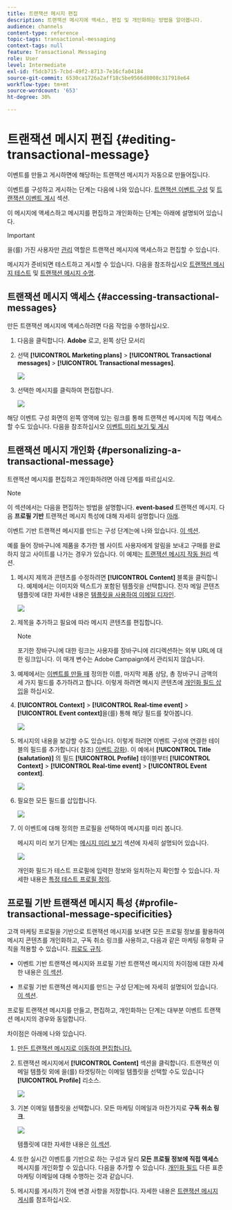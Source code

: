 ```yaml
---
title: 트랜잭션 메시지 편집
description: 트랜잭션 메시지에 액세스, 편집 및 개인화하는 방법을 알아봅니다.
audience: channels
content-type: reference
topic-tags: transactional-messaging
context-tags: null
feature: Transactional Messaging
role: User
level: Intermediate
exl-id: f5dcb715-7cbd-49f2-8713-7e16cfa04184
source-git-commit: 6530ca1726a2aff18c5be9566d8008c317918e64
workflow-type: tm+mt
source-wordcount: '653'
ht-degree: 30%

---
```


# 트랜잭션 메시지 편집 {#editing-transactional-message}

이벤트를 만들고 게시하면<!--(the cart abandonment example as explained in [this section](../../channels/using/getting-started-with-transactional-msg.md#transactional-messaging-operating-principle))-->에 해당하는 트랜잭션 메시지가 자동으로 만들어집니다.

이벤트를 구성하고 게시하는 단계는 다음에 나와 있습니다. [트랜잭션 이벤트 구성](../../channels/using/configuring-transactional-event.md) 및 [트랜잭션 이벤트 게시](../../channels/using/publishing-transactional-event.md) 섹션.

이 메시지에 액세스하고 메시지를 편집하고 개인화하는 단계는 아래에 설명되어 있습니다.

>[!IMPORTANT]
>
>을(를) 가진 사용자만 [관리](../../administration/using/users-management.md#functional-administrators) 역할은 트랜잭션 메시지에 액세스하고 편집할 수 있습니다.

메시지가 준비되면 테스트하고 게시할 수 있습니다. 다음을 참조하십시오 [트랜잭션 메시지 테스트](../../channels/using/testing-transactional-message.md) 및 [트랜잭션 메시지 수명](../../channels/using/publishing-transactional-message.md).

## 트랜잭션 메시지 액세스 {#accessing-transactional-messages}

만든 트랜잭션 메시지에 액세스하려면 다음 작업을 수행하십시오.

1. 다음을 클릭합니다. **Adobe** 로고, 왼쪽 상단 모서리
1. 선택 **[!UICONTROL Marketing plans]** > **[!UICONTROL Transactional messages]** > **[!UICONTROL Transactional messages]**.

   ![](assets/message-center_4.png)

1. 선택한 메시지를 클릭하여 편집합니다.

   ![](assets/message-center_message-board.png)

해당 이벤트 구성 화면의 왼쪽 영역에 있는 링크를 통해 트랜잭션 메시지에 직접 액세스할 수도 있습니다. 다음을 참조하십시오 [이벤트 미리 보기 및 게시](../../channels/using/publishing-transactional-event.md#previewing-and-publishing-the-event)

## 트랜잭션 메시지 개인화 {#personalizing-a-transactional-message}

트랜잭션 메시지를 편집하고 개인화하려면 아래 단계를 따르십시오.

>[!NOTE]
>
>이 섹션에서는 다음을 편집하는 방법을 설명합니다. **event-based** 트랜잭션 메시지. 다음 **프로필 기반** 트랜잭션 메시지 특성에 대해 자세히 설명합니다 [아래](#profile-transactional-message-specificities).
>
>이벤트 기반 트랜잭션 메시지를 만드는 구성 단계는에 나와 있습니다. [이 섹션](../../channels/using/configuring-transactional-event.md#event-based-transactional-messages).

예를 들어 장바구니에 제품을 추가한 웹 사이트 사용자에게 알림을 보내고 구매를 완료하지 않고 사이트를 나가는 경우가 있습니다. 이 예제는 [트랜잭션 메시지 작동 원리](../../channels/using/getting-started-with-transactional-msg.md#transactional-messaging-operating-principle) 섹션.

1. 메시지 제목과 콘텐츠를 수정하려면 **[!UICONTROL Content]** 블록을 클릭합니다. 예제에서는 이미지와 텍스트가 포함된 템플릿을 선택합니다. 전자 메일 콘텐츠 템플릿에 대한 자세한 내용은 [템플릿을 사용하여 이메일 디자인](../../designing/using/using-reusable-content.md#designing-templates).

   ![](assets/message-center_6.png)

1. 제목을 추가하고 필요에 따라 메시지 콘텐츠를 편집합니다.

   >[!NOTE]
   >
   >포기한 장바구니에 대한 링크는 사용자를 장바구니에 리디렉션하는 외부 URL에 대한 링크입니다. 이 매개 변수는 Adobe Campaign에서 관리되지 않습니다.

1. 예제에서는 [이벤트를 만들 때](../../channels/using/configuring-transactional-event.md) 정의한 이름, 마지막 제품 상담, 총 장바구니 금액의 세 가지 필드를 추가하려고 합니다. 이렇게 하려면 메시지 콘텐츠에 [개인화 필드 삽입](../../designing/using/personalization.md#inserting-a-personalization-field)을 하십시오.

1. **[!UICONTROL Context]** > **[!UICONTROL Real-time event]** > **[!UICONTROL Event context]**&#x200B;을(를) 통해 해당 필드를 찾아봅니다.

   ![](assets/message-center_7.png)

1. 메시지의 내용을 보강할 수도 있습니다. 이렇게 하려면 이벤트 구성에 연결한 테이블의 필드를 추가합니다( 참조) [이벤트 강화](../../channels/using/configuring-transactional-event.md#enriching-the-transactional-message-content)). 이 예에서 **[!UICONTROL Title (salutation)]** 의 필드 **[!UICONTROL Profile]** 테이블부터 **[!UICONTROL Context]** > **[!UICONTROL Real-time event]** > **[!UICONTROL Event context]**.

   ![](assets/message-center_7-enrichment.png)

1. 필요한 모든 필드를 삽입합니다.

   ![](assets/message-center_8.png)

1. 이 이벤트에 대해 정의한 프로필을 선택하여 메시지를 미리 봅니다.

   메시지 미리 보기 단계는 [메시지 미리 보기](../../sending/using/previewing-messages.md) 섹션에 자세히 설명되어 있습니다.

   ![](assets/message-center_9.png)

   개인화 필드가 테스트 프로필에 입력한 정보와 일치하는지 확인할 수 있습니다. 자세한 내용은 [특정 테스트 프로필 정의](../../channels/using/testing-transactional-message.md#defining-specific-test-profile).

<!--## Using product listings in a transactional message {#using-product-listings-in-a-transactional-message}

When editing the content of a transactional email, you can create product listings referencing one or more data collections. For example, in a cart abandonment email, you can include a list of all products that were in the users' carts when they left your website, with an image, the price, and a link to each product.

>[!IMPORTANT]
>
>Product listings are only available for the email channel, when editing transactional email content through the [Email Designer](../../designing/using/designing-content-in-adobe-campaign.md#email-designer-interface) interface.

To add a list of abandoned products in a transactional message, follow the steps below.

You can also watch [this set of videos](https://experienceleague.adobe.com/docs/campaign-standard-learn/tutorials/designing-content/product-listings-in-transactional-email.html#configure-product-listings-in-transactional-emails) explaining the steps that are required to configure product listings in a transactional email.

>[!NOTE]
>
>Adobe Campaign does not support nested product listings, meaning that you cannot include a product listing inside another one.

### Defining a product listing {#defining-a-product-listing}

Before being able to use a product listing in a transactional message, you need to define at the event level the list of products and the fields for each product of the list you want to display. For more on this, see [Defining data collections](../../channels/using/configuring-transactional-event.md#defining-data-collections).

1. In the transactional message, click the **[!UICONTROL Content]** block to modify the email content.
1. Drag and drop a structure component to the workspace. For more on this, see [Defining the email structure](../../designing/using/designing-from-scratch.md#defining-the-email-structure).

   For example, select a one-column structure component and add a text component, an image component and a button component. For more on this, see [Using content components](../../designing/using/designing-from-scratch.md#about-content-components).

1. Select the structure component you just created and click the **[!UICONTROL Enable product listing]** icon from the contextual toolbar.

   ![](assets/message-center_loop_create.png)

   The structure component is highlighted with an orange frame and the **[!UICONTROL Product listing]** settings are displayed in the left palette.

   ![](assets/message-center_loop_palette.png)

1. Select how the elements of the collection will be displayed:

    * **[!UICONTROL Row]**: horizontally, meaning each element on one row under the other.
    * **[!UICONTROL Column]**: vertically, meaning each element next to the other on the same row.

   >[!NOTE]
   >
   >The **[!UICONTROL Column]** option is only available when using a multicolumn structure component ( **[!UICONTROL 2:2 column]**, **[!UICONTROL 3:3 column]** and **[!UICONTROL 4:4 column]** ). When editing the product listing, only fill in the first column: the other columns will not be taken into account. For more on selecting structure components, see [Defining the email structure](../../designing/using/designing-from-scratch.md#defining-the-email-structure).

1. Select the data collection you created when configuring the event related to the transactional message. You can find it under the **[!UICONTROL Context]** > **[!UICONTROL Real-time event]** > **[!UICONTROL Event context]** node.

   ![](assets/message-center_loop_selection.png)

   For more on configuring the event, see [Defining data collections](../../channels/using/configuring-transactional-event.md#defining-data-collections).

1. Use the **[!UICONTROL First item]** drop-down list to select which element will start the list displayed in the email.

   For example, if you select 2, the first item of the collection will not be displayed in the email. The product listing will start on the second item.

1. Select the maximum number of items to display in the list.

   >[!NOTE]
   >
   >If you want the elements of your list to be displayed vertically ( **[!UICONTROL Column]** ), the maximum number of items is limited according to the selected structure component (2, 3 or 4 columns). For more on selecting structure components, see [Editing the email structure](../../designing/using/designing-from-scratch.md#defining-the-email-structure).

### Populating the product listing {#populating-the-product-listing}

To display a list of products coming from the event linked to the transactional email, follow the steps below.

For more on creating a collection and related fields when configuring the event, see [Defining data collections](../../channels/using/configuring-transactional-event.md#defining-data-collections).

1. Select the image component you inserted, select **[!UICONTROL Enable personalization]** and click the pencil in the Settings pane.

   ![](assets/message-center_loop_image.png)

1. Select **[!UICONTROL Add personalization field]** in the **[!UICONTROL Image source URL]** window that opens.

   From the **[!UICONTROL Context]** > **[!UICONTROL Real-time event]** > **[!UICONTROL Event context]** node, open the node corresponding to the collection that you created (here **[!UICONTROL Product list]** ) and select the image field that you defined (here **[!UICONTROL Product image]** ). Click **[!UICONTROL Save]**.

   ![](assets/message-center_loop_product-image.png)

   The personalization field that you selected is now displayed in the Settings pane.

1. At the desired position, select **[!UICONTROL Insert personalization field]** from the contextual toolbar.

   ![](assets/message-center_loop_product.png)

1. From the **[!UICONTROL Context]** > **[!UICONTROL Real-time event]** > **[!UICONTROL Event context]** node, open the node corresponding to the collection that you created (here **[!UICONTROL Product list]** ) and select the field that you created (here **[!UICONTROL Product name]** ). Click **[!UICONTROL Confirm]**.

   ![](assets/message-center_loop_product_node.png)

   The personalization field that you selected is now displayed at the desired position in the email content.

1. Proceed similarly to insert the price.
1. Select some text and select **[!UICONTROL Insert link]** from the contextual toolbar.

   ![](assets/message-center_loop_link_insert.png)

1. Select **[!UICONTROL Add personalization field]** in the **[!UICONTROL Insert link]** window that opens.

   From the **[!UICONTROL Context]** > **[!UICONTROL Real-time event]** > **[!UICONTROL Event context]** node, open the node corresponding to the collection that you created (here **[!UICONTROL Product list]** ) and select the URL field that you created (here **[!UICONTROL Product URL]** ). Click **[!UICONTROL Save]**.

   >[!IMPORTANT]
   >
   >For security reasons, make sure you insert the personalization field inside a link starting with a proper static domain name.

   ![](assets/message-center_loop_link_select.png)

   The personalization field that you selected is now displayed in the Settings pane.

1. Select the structure component on which the product listing is applied and select **[!UICONTROL Show fallback]** to define a default content.

   ![](assets/message-center_loop_fallback_show.png)

1. Drag one or more content components and edit them as needed.

   ![](assets/message-center_loop_fallback.png)

   The fallback content will be displayed if the collection is empty when the event is triggered, for example if a customer has nothing in his cart.

1. From the Settings pane, edit the styles for the product listing. For more on this, see [Managing email styles](../../designing/using/styles.md).
1. Preview the email using a test profile linked to the relevant transactional event and for which you defined collection data. For example, add the following information in the **[!UICONTROL Event data]** section for the test profile you want to use:

   ![](assets/message-center_loop_test-profile_payload.png)

   For more on defining a test profile in a transactional message, see [this section](../../channels/using/testing-transactional-message.md#defining-specific-test-profile).-->

## 프로필 기반 트랜잭션 메시지 특성 {#profile-transactional-message-specificities}

고객 마케팅 프로필을 기반으로 트랜잭션 메시지를 보내면 모든 프로필 정보를 활용하여 메시지 콘텐츠를 개인화하고, 구독 취소 링크를 사용하고, 다음과 같은 마케팅 유형화 규칙을 적용할 수 있습니다. [피로도 규칙](../../sending/using/fatigue-rules.md).

* 이벤트 기반 트랜잭션 메시지와 프로필 기반 트랜잭션 메시지의 차이점에 대한 자세한 내용은 [이 섹션](../../channels/using/getting-started-with-transactional-msg.md#transactional-message-types).

* 프로필 기반 트랜잭션 메시지를 만드는 구성 단계는에 자세히 설명되어 있습니다. [이 섹션](../../channels/using/configuring-transactional-event.md#profile-based-transactional-messages).

프로필 트랜잭션 메시지를 만들고, 편집하고, 개인화하는 단계는 대부분 이벤트 트랜잭션 메시지의 경우와 동일합니다.

차이점은 아래에 나와 있습니다.

1. [만든 트랜잭션 메시지로 이동하여 편집합니다.](#accessing-transactional-messages)
1. 트랜잭션 메시지에서 **[!UICONTROL Content]** 섹션을 클릭합니다. 트랜잭션 이메일 템플릿 외에 을(를) 타겟팅하는 이메일 템플릿을 선택할 수도 있습니다 **[!UICONTROL Profile]** 리소스.

   ![](assets/message-center_marketing_templates.png)

1. 기본 이메일 템플릿을 선택합니다. 모든 마케팅 이메일과 마찬가지로 **구독 취소 링크**.

   ![](assets/message-center_marketing_perso_unsubscription.png)

   템플릿에 대한 자세한 내용은 [이 섹션](../../designing/using/using-reusable-content.md#content-templates).

1. 또한 실시간 이벤트를 기반으로 하는 구성과 달리 **모든 프로필 정보에 직접 액세스** 메시지를 개인화할 수 있습니다. 다음을 추가할 수 있습니다. [개인화 필드](../../designing/using/personalization.md#inserting-a-personalization-field) 다른 표준 마케팅 이메일에 대해 수행하는 것과 같습니다.

1. 메시지를 게시하기 전에 변경 사항을 저장합니다. 자세한 내용은 [트랜잭션 메시지 게시](../../channels/using/publishing-transactional-message.md#publishing-a-transactional-message)를 참조하십시오.

<!--### Monitoring a profile transactional message delivery {#monitoring-a-profile-transactional-message-delivery}

Once the message is published and your site integration is done, you can monitor the delivery.

1. To view the message delivery log, click the icon at the bottom right of the **[!UICONTROL Deployment]** block.

1. Click the **[!UICONTROL Execution list]** tab.

   ![](assets/message-center_execution_tab.png)

1. Select the latest execution delivery.

   An **execution delivery** is a non-actionable and non-functional technical message created once a month for each transactional message, and each time a transactional message is edited and published again

1. Select the **[!UICONTROL Sending logs]** tab. In the **[!UICONTROL Status]** column, **[!UICONTROL Sent]** indicates that a profile has opted in.

   ![](assets/message-center_marketing_sending_logs.png)

1. Select the **[!UICONTROL Exclusions logs]** tab to view recipients who have been excluded from the message target, such as addresses on denylist.

   ![](assets/message-center_marketing_exclusion_logs.png)

>[!NOTE]
>
>For more information on accessing and using the logs, see [Monitoring a delivery](../../sending/using/monitoring-a-delivery.md).

For any profile that has opted out, the **[!UICONTROL Address on denylist]** typology rule excluded the corresponding recipient.

This rule is part of a specific typology that applies to all transactional messages based on the **[!UICONTROL Profile]** table.

![](assets/message-center_marketing_typology.png)

**Related topics**:

* [Integrate the event triggering](../../channels/using/getting-started-with-transactional-msg.md#integrate-event-trigger)
* [About typologies and typology rules](../../sending/using/about-typology-rules.md)-->

